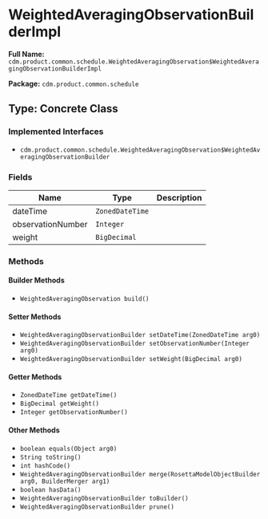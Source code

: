 # WeightedAveragingObservationBuilderImpl

**Full Name:** `cdm.product.common.schedule.WeightedAveragingObservation$WeightedAveragingObservationBuilderImpl`

**Package:** `cdm.product.common.schedule`

## Type: Concrete Class

### Implemented Interfaces

- `cdm.product.common.schedule.WeightedAveragingObservation$WeightedAveragingObservationBuilder`

### Fields

| Name | Type | Description |
|------|------|-------------|
| dateTime | `ZonedDateTime` |  |
| observationNumber | `Integer` |  |
| weight | `BigDecimal` |  |

### Methods

#### Builder Methods

- `WeightedAveragingObservation build()`

#### Setter Methods

- `WeightedAveragingObservationBuilder setDateTime(ZonedDateTime arg0)`
- `WeightedAveragingObservationBuilder setObservationNumber(Integer arg0)`
- `WeightedAveragingObservationBuilder setWeight(BigDecimal arg0)`

#### Getter Methods

- `ZonedDateTime getDateTime()`
- `BigDecimal getWeight()`
- `Integer getObservationNumber()`

#### Other Methods

- `boolean equals(Object arg0)`
- `String toString()`
- `int hashCode()`
- `WeightedAveragingObservationBuilder merge(RosettaModelObjectBuilder arg0, BuilderMerger arg1)`
- `boolean hasData()`
- `WeightedAveragingObservationBuilder toBuilder()`
- `WeightedAveragingObservationBuilder prune()`

